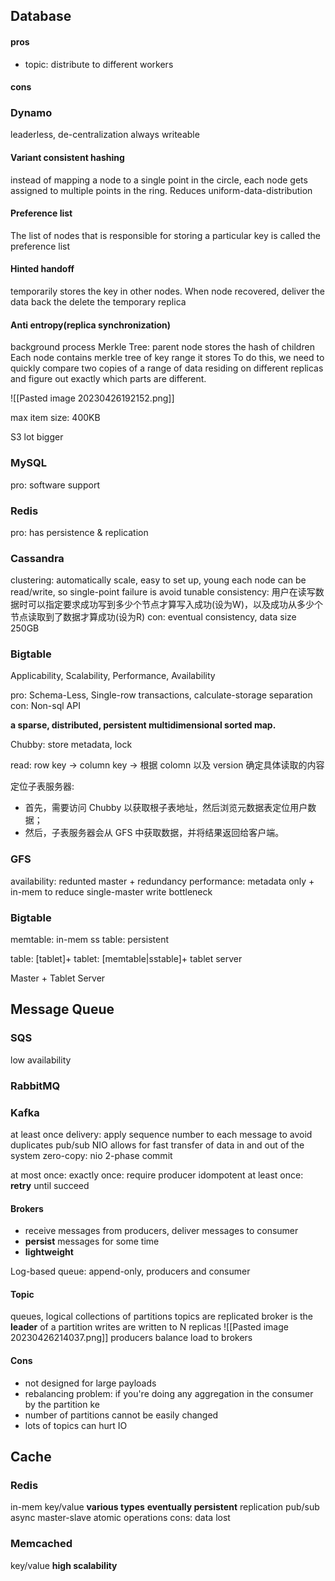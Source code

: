 ## Database

#### pros
* topic: distribute to different workers
#### cons

### Dynamo
leaderless, de-centralization
always writeable
#### Variant consistent hashing
instead of mapping a node to a single point in the circle, each node gets assigned to multiple points in the ring. Reduces uniform-data-distribution
#### Preference list
The list of nodes that is responsible for storing a particular key is called the preference list
#### Hinted handoff
temporarily stores the key in other nodes. When node recovered, deliver the data back the delete the temporary replica

#### Anti entropy(replica synchronization)
background process
Merkle Tree: parent node stores the hash of children
Each node contains merkle tree of key range it stores
To do this, we need to quickly compare two copies of a range of data residing on different replicas and figure out exactly which parts are different.


![[Pasted image 20230426192152.png]]

max item size: 400KB

S3 lot bigger

### MySQL
pro: software support

### Redis
pro: has persistence & replication


### Cassandra
clustering: automatically scale, easy to set up, young
each node can be read/write, so single-point failure is avoid
tunable consistency: 用户在读写数据时可以指定要求成功写到多少个节点才算写入成功(设为W)，以及成功从多少个节点读取到了数据才算成功(设为R)
con: eventual consistency, data size 250GB

### Bigtable
Applicability, Scalability, Performance, Availability

pro: Schema-Less, Single-row transactions, calculate-storage separation
con: Non-sql API

**a sparse, distributed, persistent multidimensional sorted map.**

Chubby: store metadata, lock

read: row key -> column key -> 根据 colomn 以及 version 确定具体读取的内容

定位子表服务器:
-   首先，需要访问 Chubby 以获取根子表地址，然后浏览元数据表定位用户数据；
-   然后，子表服务器会从 GFS 中获取数据，并将结果返回给客户端。


### GFS
availability:  redunted master + redundancy
performance: metadata only + in-mem to reduce single-master write bottleneck

### Bigtable
memtable: in-mem
ss table: persistent

table: \[tablet\]+
tablet: \[memtable|sstable\]+
tablet server

Master + Tablet Server

## Message Queue

### SQS
low availability

### RabbitMQ


### Kafka
at least once delivery: apply sequence number to each message to avoid duplicates
pub/sub
NIO allows for fast transfer of data in and out of the system
zero-copy: nio
2-phase commit


at most once:
exactly once: require producer idompotent
at least once: **retry** until succeed

#### Brokers
* receive messages from producers, deliver messages to consumer
* **persist** messages for some time
* **lightweight**

Log-based queue: append-only, producers and consumer
#### Topic
queues, logical collections of partitions
topics are replicated
broker is the **leader** of a partition
writes are written to N replicas
![[Pasted image 20230426214037.png]]
producers balance load to brokers
#### Cons
* not designed for large payloads
* rebalancing problem:  if you're doing any aggregation in the consumer by the partition ke
* number of partitions cannot be easily changed
* lots of topics can hurt IO


## Cache

### Redis
in-mem key/value 
**various types**
**eventually persistent**
replication
pub/sub
async
master-slave
atomic operations
cons: data lost

### Memcached
key/value
**high scalability**
